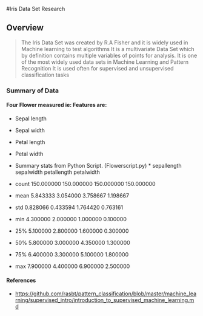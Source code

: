 #Iris Data Set Research

## Overview

>The Iris Data Set was created by R.A Fisher and it is widely used in Machine learning to test algorithms
>It is a multivariate Data Set which by definition contains multiple variables of points for analysis. 
>It is one of the most widely used data sets in Machine Learning and Pattern Recognition 
>It is used often for supervised and unsupervised classification tasks



### Summary of Data

#### Four Flower measured ie: Features are:

* Sepal length

* Sepal width

* Petal length

* Petal width

* Summary stats from Python Script. (Flowerscript.py)
        * sepallength  sepalwidth  petallength  petalwidth
* count   150.000000  150.000000   150.000000  150.000000
* mean      5.843333    3.054000     3.758667    1.198667
* std       0.828066    0.433594     1.764420    0.763161
* min       4.300000    2.000000     1.000000    0.100000
* 25%       5.100000    2.800000     1.600000    0.300000
* 50%       5.800000    3.000000     4.350000    1.300000
* 75%       6.400000    3.300000     5.100000    1.800000
* max       7.900000    4.400000     6.900000    2.500000


#### References 

* https://github.com/rasbt/pattern_classification/blob/master/machine_learning/supervised_intro/introduction_to_supervised_machine_learning.md



